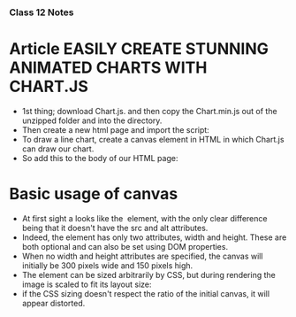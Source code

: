 
### Class 12 Notes

# Article EASILY CREATE STUNNING ANIMATED CHARTS WITH CHART.JS
* 1st thing; download Chart.js. and then copy the Chart.min.js out of the unzipped folder and into the directory. 
* Then create a new html page and import the script:
* To draw a line chart, create a canvas element in HTML in which Chart.js can draw our chart. 
* So add this to the body of our HTML page: <canvas id="buyers" width="600" height="400"></canvas>


# Basic usage of canvas
* At first sight a <canvas> looks like the <img> element, with the only clear difference being that it doesn't have the src and alt attributes. 
* Indeed, the <canvas> element has only two attributes, width and height. These are both optional and can also be set using DOM properties. 
* When no width and height attributes are specified, the canvas will initially be 300 pixels wide and 150 pixels high. 
* The element can be sized arbitrarily by CSS, but during rendering the image is scaled to fit its layout size: 
* if the CSS sizing doesn't respect the ratio of the initial canvas, it will appear distorted.

